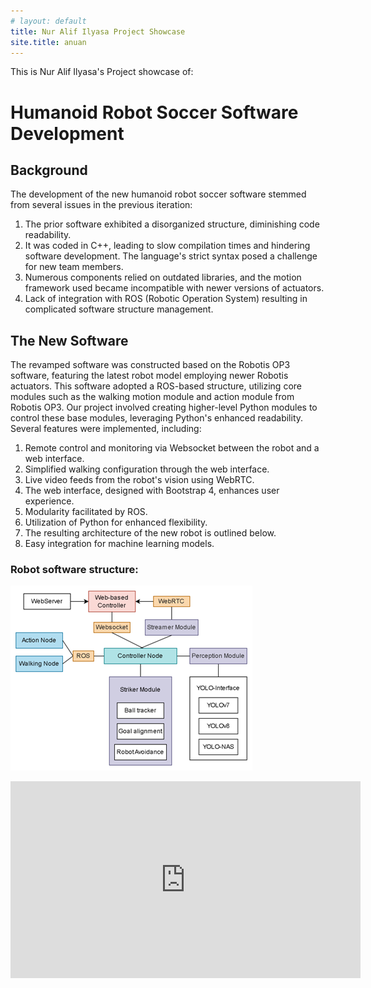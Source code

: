 ```yaml
---
# layout: default
title: Nur Alif Ilyasa Project Showcase
site.title: anuan
---
```


This is Nur Alif Ilyasa's Project showcase of:

# Humanoid Robot Soccer Software Development
## Background
The development of the new humanoid robot soccer software stemmed from several issues in the previous iteration:
1. The prior software exhibited a disorganized structure, diminishing code readability.
2. It was coded in C++, leading to slow compilation times and hindering software development. The language's strict syntax posed a challenge for new team members.
3. Numerous components relied on outdated libraries, and the motion framework used became incompatible with newer versions of actuators.
4. Lack of integration with ROS (Robotic Operation System) resulting in complicated software structure management.

## The New Software
The revamped software was constructed based on the Robotis OP3 software, featuring the latest robot model employing newer Robotis actuators. This software adopted a ROS-based structure, utilizing core modules such as the walking motion module and action module from Robotis OP3. Our project involved creating higher-level Python modules to control these base modules, leveraging Python's enhanced readability. Several features were implemented, including:

1. Remote control and monitoring via Websocket between the robot and a web interface.
2. Simplified walking configuration through the web interface.
3. Live video feeds from the robot's vision using WebRTC.
4. The web interface, designed with Bootstrap 4, enhances user experience.
5. Modularity facilitated by ROS.
6. Utilization of Python for enhanced flexibility.
7. The resulting architecture of the new robot is outlined below.
8. Easy integration for machine learning models.

### Robot software structure:
![Alt text](/assets/robotarch.png)

<iframe width="560" height="315" src="https://www.youtube.com/embed/9sRURU1mo58?si=s7n6K3jUcOt6D3J3" title="YouTube video player" frameborder="0" allow="accelerometer; autoplay; clipboard-write; encrypted-media; gyroscope; picture-in-picture; web-share" allowfullscreen></iframe>

